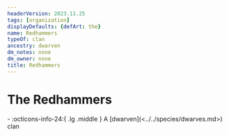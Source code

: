 ```yaml
---
headerVersion: 2023.11.25
tags: [organization]
displayDefaults: {defArt: the}
name: Redhammers
typeOf: clan
ancestry: dwarven
dm_notes: none
dm_owner: none
title: Redhammers
---
```

# The Redhammers
<div class="grid cards ext-narrow-margin ext-one-column" markdown>
-
   :octicons-info-24:{ .lg .middle } A [dwarven](<../../species/dwarves.md>) clan  
</div>

